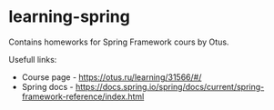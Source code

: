 # learning-spring
Contains homeworks for Spring Framework cours by Otus.

Usefull links:
* Course page - https://otus.ru/learning/31566/#/
* Spring docs - https://docs.spring.io/spring/docs/current/spring-framework-reference/index.html
